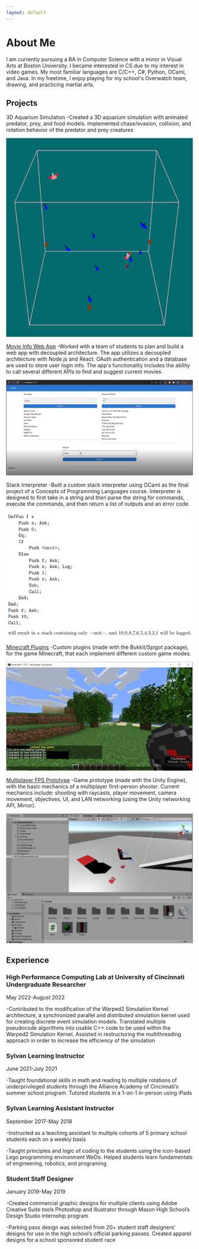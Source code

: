 ```yaml
---
layout: default
---
```


# About Me
I am currently pursuing a BA in Computer Science with a minor in Visual Arts at Boston University. I became interested in CS due to my interest in video games. My most familiar languages are C/C++, C#, Python, OCaml, and Java. In my freetime, I enjoy playing for my school's Overwatch team, drawing, and practicing martial arts.

## Projects
3D Aquarium Simulation
-Created a 3D aquarium simulation with animated predator, prey, and food models. Implemented chase/evasion, collision, and rotation behavior of the predator and prey creatures

![image](https://raw.githubusercontent.com/gavinytan/gavinytan.github.io/master/Aquarium.PNG)

[Movie Info Web App](https://github.com/gavinytan/MovieInfoWebApp)
-Worked with a team of students to plan and build a web app with decoupled architecture. The app utilizes a decoupled architecture with Node.js and React. OAuth authentication and a database are used to store user login info. The app's functionality includes the ability to call several different APIs to find and suggest current movies.

![image](https://raw.githubusercontent.com/gavinytan/gavinytan.github.io/master/CS411Pic.PNG)

Stack Interpreter
-Built a custom stack interpreter using OCaml as the final project of a Concepts of Programming Languages course. Interpreter is designed to first take in a string and then parse the string for commands, execute the commands, and then return a list of outputs and an error code.

![image](https://raw.githubusercontent.com/gavinytan/gavinytan.github.io/master/InterpreterExample2.PNG)


[Minecraft Plugins](https://github.com/gavin-y-tan/MinecraftPlugins)
-Custom plugins (made with the Bukkit/Spigot package), for the game Minecraft, that each implement different custom game modes. 

![image](https://raw.githubusercontent.com/gavin-y-tan/gavin-y-tan.github.io/master/mcscreenshot.PNG)

[Multiplayer FPS Prototype](https://github.com/gavin-y-tan/UnityGameTestFiles)
-Game prototype (made with the Unity Engine), with the basic mechanics of a multiplayer first-person shooter. Current mechanics include: shooting with raycasts, player movement, camera movement, objectives, UI, and LAN networking (using the Unity networking API, Mirror).

![image](https://raw.githubusercontent.com/gavin-y-tan/gavin-y-tan.github.io/master/gamescreenshot.PNG)


## Experience

### High Performance Computing Lab at University of Cincinnati Undergraduate Researcher

May 2022-August 2022

-Contributed to the modification of the Warped2 Simulation Kernel architecture, a synchronized parallel and distributed simulation kernel used for creating discrete event simulation models. Translated multiple pseudocode algorithms into usable C++ code to be used within the Warped2 Simulation Kernel. Assisted in restructuring the multithreading approach in order to increase the efficiency of the simulation


### Sylvan Learning Instructor

June 2021-July 2021

-Taught foundational skills in math and reading to multiple rotations of underprivileged students through the Alliance Academy of Cincinnati’s summer school program. Tutored students in a 1-on-1 in-person using iPads


### Sylvan Learning Assistant Instructor

September 2017-May 2018

-Instructed as a teaching assistant to multiple cohorts of 5 primary school students each on a weekly basis 

-Taught principles and logic of coding to the students using the icon-based Lego programming environment WeDo. Helped students learn fundamentals of engineering, robotics, and programing  


### Student Staff Designer

January 2019-May 2019

-Created commercial graphic designs for multiple clients using Adobe Creative Suite tools Photoshop and Illustrator through Mason High School’s Design Studio internship program 

-Parking pass design was selected from 20+ student staff designers’ designs for use in the high school’s official parking passes. Created apparel designs for a school sponsored student race 

